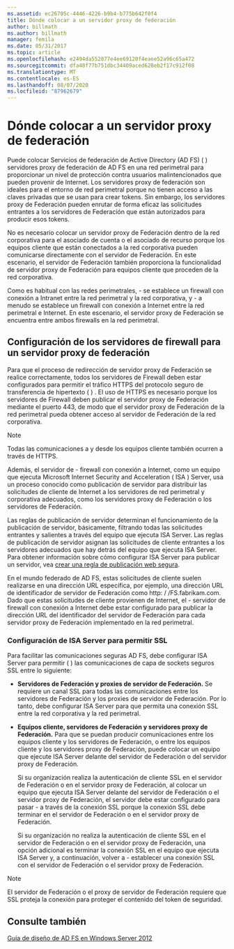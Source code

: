 ```yaml
---
ms.assetid: ec26705c-4446-4226-b9b4-b775b642f0f4
title: Dónde colocar a un servidor proxy de federación
author: billmath
ms.author: billmath
manager: femila
ms.date: 05/31/2017
ms.topic: article
ms.openlocfilehash: e2494da552877e4ee69120f4eaee52a96c65a472
ms.sourcegitcommit: dfa48f77b751dbc34409aced628eb2f17c912f08
ms.translationtype: MT
ms.contentlocale: es-ES
ms.lasthandoff: 08/07/2020
ms.locfileid: "87962679"
---
```

# <a name="where-to-place-a-federation-server-proxy"></a>Dónde colocar a un servidor proxy de federación

Puede colocar Servicios de federación de Active Directory (AD FS) \( \) servidores proxy de federación de AD FS en una red perimetral para proporcionar un nivel de protección contra usuarios malintencionados que pueden provenir de Internet. Los servidores proxy de federación son ideales para el entorno de red perimetral porque no tienen acceso a las claves privadas que se usan para crear tokens. Sin embargo, los servidores proxy de Federación pueden enrutar de forma eficaz las solicitudes entrantes a los servidores de Federación que están autorizados para producir esos tokens.

No es necesario colocar un servidor proxy de Federación dentro de la red corporativa para el asociado de cuenta o el asociado de recurso porque los equipos cliente que están conectados a la red corporativa pueden comunicarse directamente con el servidor de Federación. En este escenario, el servidor de Federación también proporciona la funcionalidad de servidor proxy de Federación para equipos cliente que proceden de la red corporativa.

Como es habitual con las redes perimetrales, \- se establece un firewall con conexión a Intranet entre la red perimetral y la red corporativa, y \- a menudo se establece un firewall con conexión a Internet entre la red perimetral e Internet. En este escenario, el servidor proxy de Federación se encuentra entre ambos firewalls en la red perimetral.

## <a name="configuring-your-firewall-servers-for-a-federation-server-proxy"></a>Configuración de los servidores de firewall para un servidor proxy de federación
Para que el proceso de redirección de servidor proxy de Federación se realice correctamente, todos los servidores de Firewall deben estar configurados para permitir el tráfico HTTPS del protocolo seguro de transferencia de hipertexto \( \) . El uso de HTTPS es necesario porque los servidores de Firewall deben publicar el servidor proxy de Federación mediante el puerto 443, de modo que el servidor proxy de Federación de la red perimetral pueda obtener acceso al servidor de Federación de la red corporativa.

> [!NOTE]
> Todas las comunicaciones a y desde los equipos cliente también ocurren a través de HTTPS.

Además, el servidor de \- firewall con conexión a Internet, como un equipo que ejecuta Microsoft Internet Security and Acceleration \( ISA \) Server, usa un proceso conocido como publicación de servidor para distribuir las solicitudes de cliente de Internet a los servidores de red perimetral y corporativa adecuados, como los servidores proxy de Federación o los servidores de Federación.

Las reglas de publicación de servidor determinan el funcionamiento de la publicación de servidor, básicamente, filtrando todas las solicitudes entrantes y salientes a través del equipo que ejecuta ISA Server. Las reglas de publicación de servidor asignan las solicitudes de cliente entrantes a los servidores adecuados que hay detrás del equipo que ejecuta ISA Server. Para obtener información sobre cómo configurar ISA Server para publicar un servidor, vea [crear una regla de publicación web segura](https://go.microsoft.com/fwlink/?LinkId=75182).

En el mundo federado de AD FS, estas solicitudes de cliente suelen realizarse en una dirección URL específica, por ejemplo, una dirección URL de identificador de servidor de Federación como http: \/ /FS.fabrikam.com. Dado que estas solicitudes de cliente provienen de Internet, el \- servidor de firewall con conexión a Internet debe estar configurado para publicar la dirección URL del identificador del servidor de Federación para cada servidor proxy de Federación implementado en la red perimetral.

### <a name="configuring-isa-server-to-allow-ssl"></a>Configuración de ISA Server para permitir SSL
Para facilitar las comunicaciones seguras AD FS, debe configurar ISA Server para permitir \( \) las comunicaciones de capa de sockets seguros SSL entre lo siguiente:

-   **Servidores de Federación y proxies de servidor de Federación.** Se requiere un canal SSL para todas las comunicaciones entre los servidores de Federación y los proxies de servidor de Federación. Por lo tanto, debe configurar ISA Server para que permita una conexión SSL entre la red corporativa y la red perimetral.

-   **Equipos cliente, servidores de Federación y servidores proxy de Federación.** Para que se puedan producir comunicaciones entre los equipos cliente y los servidores de Federación, o entre los equipos cliente y los servidores proxy de Federación, puede colocar un equipo que ejecute ISA Server delante del servidor de Federación o del servidor proxy de Federación.

    Si su organización realiza la autenticación de cliente SSL en el servidor de Federación o en el servidor proxy de Federación, al colocar un equipo que ejecuta ISA Server delante del servidor de Federación o el servidor proxy de Federación, el servidor debe estar configurado para pasar \- a través de la conexión SSL porque la conexión SSL debe terminar en el servidor de Federación o en el servidor proxy de Federación.

    Si su organización no realiza la autenticación de cliente SSL en el servidor de Federación o en el servidor proxy de Federación, una opción adicional es terminar la conexión SSL en el equipo que ejecuta ISA Server y, a continuación, volver a \- establecer una conexión SSL con el servidor de Federación o el servidor proxy de Federación.

> [!NOTE]
> El servidor de Federación o el proxy de servidor de Federación requiere que SSL proteja la conexión para proteger el contenido del token de seguridad.

## <a name="see-also"></a>Consulte también
[Guía de diseño de AD FS en Windows Server 2012](AD-FS-Design-Guide-in-Windows-Server-2012.md)
